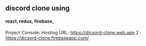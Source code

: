 ## discord clone using 
#### react, redux, firebase,


Project Console: 
Hosting URL: https://dicsord-clone.web.app
2 : https://dicsord-clone.firebaseapp.com/
